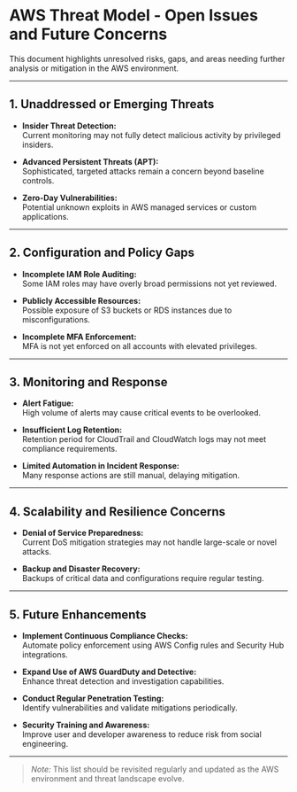 # AWS Threat Model - Open Issues and Future Concerns

This document highlights unresolved risks, gaps, and areas needing further analysis or mitigation in the AWS environment.

---

## 1. Unaddressed or Emerging Threats

- **Insider Threat Detection:**  
  Current monitoring may not fully detect malicious activity by privileged insiders.

- **Advanced Persistent Threats (APT):**  
  Sophisticated, targeted attacks remain a concern beyond baseline controls.

- **Zero-Day Vulnerabilities:**  
  Potential unknown exploits in AWS managed services or custom applications.

---

## 2. Configuration and Policy Gaps

- **Incomplete IAM Role Auditing:**  
  Some IAM roles may have overly broad permissions not yet reviewed.

- **Publicly Accessible Resources:**  
  Possible exposure of S3 buckets or RDS instances due to misconfigurations.

- **Incomplete MFA Enforcement:**  
  MFA is not yet enforced on all accounts with elevated privileges.

---

## 3. Monitoring and Response

- **Alert Fatigue:**  
  High volume of alerts may cause critical events to be overlooked.

- **Insufficient Log Retention:**  
  Retention period for CloudTrail and CloudWatch logs may not meet compliance requirements.

- **Limited Automation in Incident Response:**  
  Many response actions are still manual, delaying mitigation.

---

## 4. Scalability and Resilience Concerns

- **Denial of Service Preparedness:**  
  Current DoS mitigation strategies may not handle large-scale or novel attacks.

- **Backup and Disaster Recovery:**  
  Backups of critical data and configurations require regular testing.

---

## 5. Future Enhancements

- **Implement Continuous Compliance Checks:**  
  Automate policy enforcement using AWS Config rules and Security Hub integrations.

- **Expand Use of AWS GuardDuty and Detective:**  
  Enhance threat detection and investigation capabilities.

- **Conduct Regular Penetration Testing:**  
  Identify vulnerabilities and validate mitigations periodically.

- **Security Training and Awareness:**  
  Improve user and developer awareness to reduce risk from social engineering.

---

> *Note:* This list should be revisited regularly and updated as the AWS environment and threat landscape evolve.

